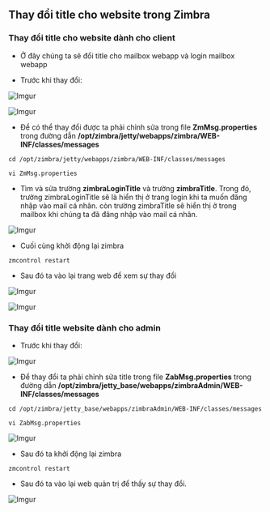 ## Thay đổi title cho website trong Zimbra

### Thay đổi title cho website dành cho client
- Ở đây chúng ta sẽ đổi title cho mailbox webapp và login mailbox webapp 

- Trước khi thay đổi: 

![Imgur](https://i.imgur.com/VD119Gc.png)


![Imgur](https://i.imgur.com/78xUYqT.png)


- Để có thể thay đổi được ta phải chỉnh sửa trong file **ZmMsg.properties** trong đường dẫn **/opt/zimbra/jetty/webapps/zimbra/WEB-INF/classes/messages**

```
cd /opt/zimbra/jetty/webapps/zimbra/WEB-INF/classes/messages

vi ZmMsg.properties
```

- Tìm và sửa trường **zimbraLoginTitle** và trường **zimbraTitle**. Trong đó, trường zimbraLoginTitle sẽ là hiển thị ở trang login khi ta muốn đăng nhập vào mail cá nhân. còn trường zimbraTitle sẽ hiển thị ở trong mailbox khi chúng ta đã đăng nhập vào mail cá nhân. 

![Imgur](https://i.imgur.com/bPEwlXX.png)


- Cuối cùng khởi động lại zimbra

```
zmcontrol restart
```

- Sau đó ta vào lại trang web để xem sự thay đổi

![Imgur](https://i.imgur.com/2HMWL6D.png)

![Imgur](https://i.imgur.com/w8VssJp.png)


### Thay đổi title website dành cho admin

- Trước khi thay đổi: 

![Imgur](https://i.imgur.com/yavKUTm.png)

- Để thay đổi ta phải chỉnh sửa title trong file **ZabMsg.properties** trong đường dẫn **/opt/zimbra/jetty_base/webapps/zimbraAdmin/WEB-INF/classes/messages**

```
cd /opt/zimbra/jetty_base/webapps/zimbraAdmin/WEB-INF/classes/messages

vi ZabMsg.properties
```

![Imgur](https://i.imgur.com/Tf30vl9.png)


- Sau đó ta khởi động lại zimbra

```
zmcontrol restart
```

- Sau đó ta vào lại web quản trị để thấy sự thay đổi.

![Imgur](https://i.imgur.com/Z12mkhW.png)